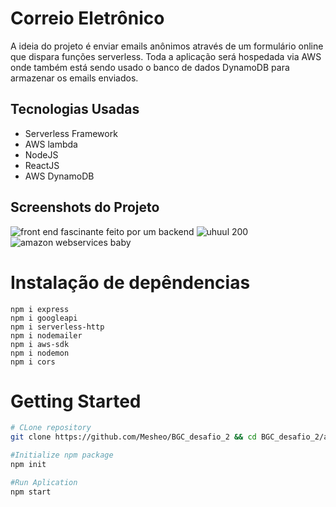 # Correio Eletrônico
A ideia do projeto é enviar emails anônimos através de um formulário online que dispara funções serverless. Toda a aplicação será hospedada via AWS onde também está sendo usado o banco de dados DynamoDB para armazenar os emails enviados.

## Tecnologias Usadas
- Serverless Framework
- AWS lambda
- NodeJS
- ReactJS
- AWS DynamoDB

## Screenshots do Projeto
![front end fascinante feito por um backend](https://user-images.githubusercontent.com/71408872/159170104-bf548213-a4c4-46ac-92b7-b004415453e5.jpg)
![uhuul 200](https://user-images.githubusercontent.com/71408872/159170135-4afe75f2-0ec6-4c89-8d59-afad2b360406.jpg)
![amazon webservices baby](https://user-images.githubusercontent.com/71408872/159170168-26ed39fc-c830-4b0a-bf32-be6db7f1f8b0.jpg)

# Instalação de depêndencias
```
npm i express 
npm i googleapi
npm i serverless-http
npm i nodemailer
npm i aws-sdk
npm i nodemon
npm i cors
```

# Getting Started
```bash
# CLone repository
git clone https://github.com/Mesheo/BGC_desafio_2 && cd BGC_desafio_2/app

#Initialize npm package 
npm init 

#Run Aplication
npm start
```


